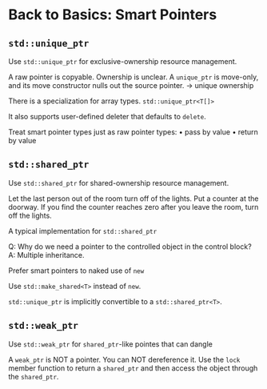 # Back to Basics: Smart Pointers

## `std::unique_ptr`

Use `std::unique_ptr` for exclusive-ownership resource management. 

A raw pointer is copyable. Ownership is unclear. 
A `unique_ptr` is move-only, and its move constructor nulls out the source pointer. -> unique ownership

There is a specialization for array types. `std::unique_ptr<T[]>`

It also supports user-defined deleter that defaults to `delete`. 

Treat smart pointer types just as raw pointer types:
	• pass by value
	• return by value

## `std::shared_ptr`

Use `std::shared_ptr` for shared-ownership resource management. 

Let the last person out of the room turn off of the lights. Put a counter at the doorway. If you find the counter reaches zero after you leave the room, turn off the lights. 

A typical implementation for `std::shared_ptr`

Q: Why do we need a pointer to the controlled object in the control block?
A: Multiple inheritance. 

Prefer smart pointers to naked use of `new`

Use `std::make_shared<T>` instead of `new`. 

`std::unique_ptr` is implicitly convertible to a `std::shared_ptr<T>`. 

## `std::weak_ptr`

Use `std::weak_ptr` for `shared_ptr`-like pointes that can dangle

A `weak_ptr` is NOT a pointer. You can NOT dereference it. 
Use the `lock` member function to return a `shared_ptr` and then access the object through the `shared_ptr`. 
